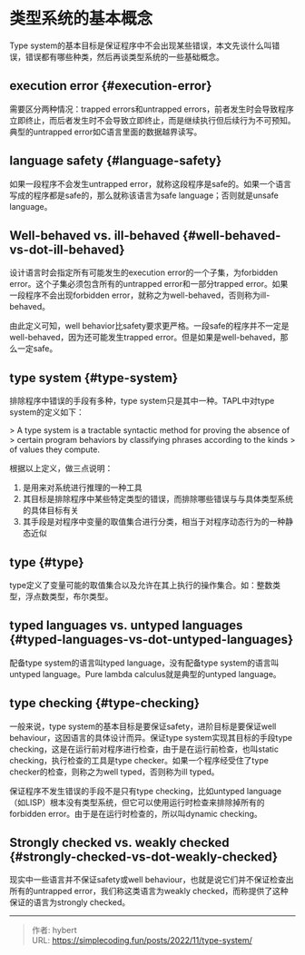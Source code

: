 # 类型系统的基本概念


Type system的基本目标是保证程序中不会出现某些错误，本文先谈什么叫错误，错误都有哪些种类，然后再谈类型系统的一些基础概念。


## execution error {#execution-error}

需要区分两种情况：trapped errors和untrapped
errors，前者发生时会导致程序立即终止，而后者发生时不会导致立即终止，而是继续执行但后续行为不可预知。典型的untrapped
error如C语言里面的数据越界读写。


## language safety {#language-safety}

如果一段程序不会发生untrapped
error，就称这段程序是safe的。如果一个语言写成的程序都是safe的，那么就称该语言为safe
language；否则就是unsafe language。


## Well-behaved vs. ill-behaved {#well-behaved-vs-dot-ill-behaved}

设计语言时会指定所有可能发生的execution error的一个子集，为forbidden
error。这个子集必须包含所有的untrapped error和一部分trapped
error。如果一段程序不会出现forbidden
error，就称之为well-behaved，否则称为ill-behaved。

由此定义可知，well
behavior比safety要求更严格。一段safe的程序并不一定是well-behaved，因为还可能发生trapped
error。但是如果是well-behaved，那么一定safe。


## type system {#type-system}

排除程序中错误的手段有多种，type system只是其中一种。TAPL中对type
system的定义如下：

&gt; A type system is a tractable syntactic method for proving the absence of
&gt; certain program behaviors by classifying phrases according to the kinds
&gt; of values they compute.

根据以上定义，做三点说明：

1.  是用来对系统进行推理的一种工具
2.  其目标是排除程序中某些特定类型的错误，而排除哪些错误与与具体类型系统的具体目标有关
3.  其手段是对程序中变量的取值集合进行分类，相当于对程序动态行为的一种静态近似


## type {#type}

type定义了变量可能的取值集合以及允许在其上执行的操作集合。如：整数类型，浮点数类型，布尔类型。


## typed languages vs. untyped languages {#typed-languages-vs-dot-untyped-languages}

配备type system的语言叫typed language，没有配备type
system的语言叫untyped language。Pure lambda calculus就是典型的untyped
language。


## type checking {#type-checking}

一般来说，type system的基本目标是要保证safety，进阶目标是要保证well
behaviour，这因语言的具体设计而异。保证type system实现其目标的手段type
checking，这是在运行前对程序进行检查，由于是在运行前检查，也叫static
checking，执行检查的工具是type checker。如果一个程序经受住了type
checker的检查，则称之为well typed，否则称为ill typed。

保证程序不发生错误的手段不是只有type checking，比如untyped
language（如LISP）根本没有类型系统，但它可以使用运行时检查来排除掉所有的forbidden
error。由于是在运行时检查的，所以叫dynamic checking。


## Strongly checked vs. weakly checked {#strongly-checked-vs-dot-weakly-checked}

现实中一些语言并不保证safety或well
behaviour，也就是说它们并不保证检查出所有的untrapped
error，我们称这类语言为weakly
checked，而称提供了这种保证的语言为strongly checked。


---

> 作者: hybert  
> URL: https://simplecoding.fun/posts/2022/11/type-system/  

